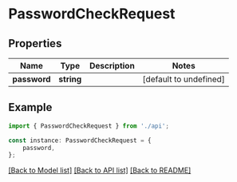 # PasswordCheckRequest


## Properties

Name | Type | Description | Notes
------------ | ------------- | ------------- | -------------
**password** | **string** |  | [default to undefined]

## Example

```typescript
import { PasswordCheckRequest } from './api';

const instance: PasswordCheckRequest = {
    password,
};
```

[[Back to Model list]](../README.md#documentation-for-models) [[Back to API list]](../README.md#documentation-for-api-endpoints) [[Back to README]](../README.md)
